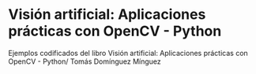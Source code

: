# Visión artificial: Aplicaciones prácticas con OpenCV - Python
Ejemplos codificados del libro Visión artificial: Aplicaciones prácticas con OpenCV - Python/ Tomás Domínguez Mínguez
